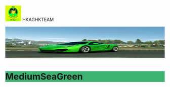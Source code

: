 <img src="IMG_20190127_184038.jpg" width="50" height="50"> HKAGHKTEAM

<img src="IMG_20190127_175456.jpg" width="1000" height="100">



<h1 style="background-color:MediumSeaGreen;">MediumSeaGreen</h1>
